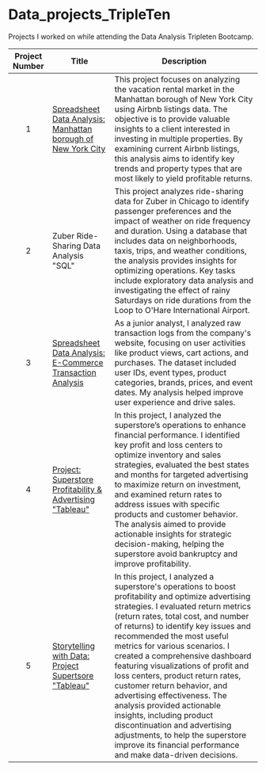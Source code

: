 # Data_projects_TripleTen
Projects I worked on  while attending the Data Analysis  Tripleten Bootcamp.


|Project Number | Title | Description|
|:-------------:|------|----------------|
|1| [Spreadsheet Data Analysis: Manhattan borough of New York City ](https://github.com/cams200394/Data_projects_TripleTen/tree/main/1.%20Spreadsheet%20Data%20Analysis%3A%20Project) | This project focuses on analyzing the vacation rental market in the Manhattan borough of New York City using Airbnb listings data. The objective is to provide valuable insights to a client interested in investing in multiple properties. By examining current Airbnb listings, this analysis aims to identify key trends and property types that are most likely to yield profitable returns.|
|2| Zuber Ride-Sharing Data Analysis "SQL" | This project analyzes ride-sharing data for Zuber in Chicago to identify passenger preferences and the impact of weather on ride frequency and duration. Using a database that includes data on neighborhoods, taxis, trips, and weather conditions, the analysis provides insights for optimizing operations. Key tasks include exploratory data analysis and investigating the effect of rainy Saturdays on ride durations from the Loop to O'Hare International Airport.|
|3|[Spreadsheet Data Analysis: E-Commerce Transaction Analysis ](https://github.com/cams200394/Data_projects_TripleTen/tree/main/3.%20E-Commerce%20Transaction%20Analysis)|As a junior analyst, I analyzed raw transaction logs from the company's website, focusing on user activities like product views, cart actions, and purchases. The dataset included user IDs, event types, product categories, brands, prices, and event dates. My analysis helped improve user experience and drive sales.|
|4|[Project: Superstore Profitability & Advertising "Tableau"]() |In this project, I analyzed the superstore’s operations to enhance financial performance. I identified key profit and loss centers to optimize inventory and sales strategies, evaluated the best states and months for targeted advertising to maximize return on investment, and examined return rates to address issues with specific products and customer behavior. The analysis aimed to provide actionable insights for strategic decision-making, helping the superstore avoid bankruptcy and improve profitability.|
|5| [Storytelling with Data: Project  Supertsore "Tableau"]()| In this project, I analyzed a superstore's operations to boost profitability and optimize advertising strategies. I evaluated return metrics (return rates, total cost, and number of returns) to identify key issues and recommended the most useful metrics for various scenarios. I created a comprehensive dashboard featuring visualizations of profit and loss centers, product return rates, customer return behavior, and advertising effectiveness. The analysis provided actionable insights, including product discontinuation and advertising adjustments, to help the superstore improve its financial performance and make data-driven decisions.| 

